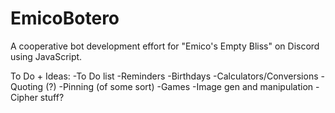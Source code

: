 # EmicoBotero
A cooperative bot development effort for "Emico's Empty Bliss" on Discord using JavaScript.


To Do + Ideas:
-To Do list
-Reminders
-Birthdays
-Calculators/Conversions
-Quoting (?)
-Pinning (of some sort)
-Games
-Image gen and manipulation
-Cipher stuff?

